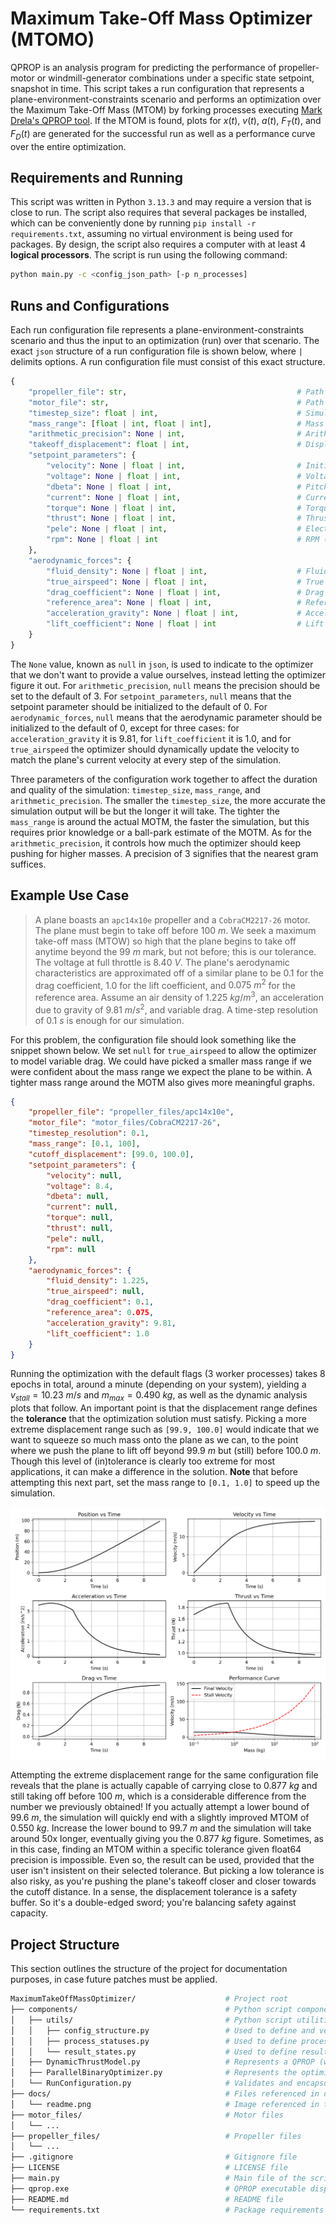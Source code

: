 # Maximum Take-Off Mass Optimizer (MTOMO)

QPROP is an analysis program for predicting the performance of propeller-motor or windmill-generator combinations under a specific state setpoint, snapshot in time. This script takes a run configuration that represents a plane-environment-constraints scenario and performs an optimization over the Maximum Take-Off Mass (MTOM) by forking processes executing [Mark Drela's QPROP tool](https://web.mit.edu/drela/Public/web/qprop/). If the MTOM is found, plots for $x(t)$, $v(t)$, $a(t)$, $F_T(t)$, and $F_D(t)$ are generated for the successful run as well as a performance curve over the entire optimization.

## Requirements and Running

This script was written in Python `3.13.3` and may require a version that is close to run. The script also requires that several packages be installed, which can be conveniently done by running `pip install -r requirements.txt`, assuming no virtual environment is being used for packages. By design, the script also requires a computer with at least 4 **logical processors**. The script is run using the following command:

```bash
python main.py -c <config_json_path> [-p n_processes]
```

## Runs and Configurations

Each run configuration file represents a plane-environment-constraints scenario and thus the input to an optimization (run) over that scenario. The exact `json` structure of a run configuration file is shown below, where `|` delimits options. A run configuration file must consist of this exact structure.

```py
{
    "propeller_file": str,                                      # Path to propeller file
    "motor_file": str,                                          # Path to motor file
    "timestep_size": float | int,                               # Simulation time (s) step size
    "mass_range": [float | int, float | int],                   # Mass (kg) range to search
    "arithmetic_precision": None | int,                         # Arithmetic precision for tolerance
    "takeoff_displacement": float | int,                        # Displacement (m) at take-off
    "setpoint_parameters": {
        "velocity": None | float | int,                         # Initial velocity (m/s)
        "voltage": None | float | int,                          # Voltage (V)
        "dbeta": None | float | int,                            # Pitch-change angle (deg)
        "current": None | float | int,                          # Current (A)
        "torque": None | float | int,                           # Torque (N·m)
        "thrust": None | float | int,                           # Thrust (N)
        "pele": None | float | int,                             # Electrical Power (W)
        "rpm": None | float | int                               # RPM (rpm)
    },
    "aerodynamic_forces": {
        "fluid_density": None | float | int,                    # Fluid density (kg/m^3)
        "true_airspeed": None | float | int,                    # True airspeed (m/s)
        "drag_coefficient": None | float | int,                 # Drag coefficient
        "reference_area": None | float | int,                   # Reference area (m^2)
        "acceleration_gravity": None | float | int,             # Acceleration due to gravity (m/s^2)
        "lift_coefficient": None | float | int                  # Lift coefficient
    }
}
```

The `None` value, known as `null` in `json`, is used to indicate to the optimizer that we don't want to provide a value ourselves, instead letting the optimizer figure it out. For `arithmetic_precision`, `null` means the precision should be set to the default of 3. For `setpoint_parameters`, `null` means that the setpoint parameter should be initialized to the default of 0. For `aerodynamic_forces`, `null` means that the aerodynamic parameter should be initialized to the default of 0, except for three cases: for `acceleration_gravity` it is 9.81, for `lift_coefficient` it is 1.0, and for `true_airspeed` the optimizer should dynamically update the velocity to match the plane's current velocity at every step of the simulation.

Three parameters of the configuration work together to affect the duration and quality of the simulation: `timestep_size`, `mass_range`, and `arithmetic_precision`. The smaller the `timestep_size`, the more accurate the simulation output will be but the longer it will take. The tighter the `mass_range` is around the actual MOTM, the faster the simulation, but this requires prior knowledge or a ball-park estimate of the MOTM. As for the `arithmetic_precision`, it controls how much the optimizer should keep pushing for higher masses. A precision of 3 signifies that the nearest gram suffices.

## Example Use Case

> A plane boasts an `apc14x10e` propeller and a `CobraCM2217-26` motor. The plane must begin to take off before $100\ m$. We seek a maximum take-off mass (MTOW) so high that the plane begins to take off anytime beyond the $99\ m$ mark, but not before; this is our tolerance. The voltage at full throttle is $8.40\ V$. The plane's aerodynamic characteristics are approximated off of a similar plane to be $0.1$ for the drag coefficient, $1.0$ for the lift coefficient, and $0.075\ m^2$ for the reference area. Assume an air density of $1.225\ kg/m^3$, an acceleration due to gravity of $9.81\ m/s^2$, and variable drag. A time-step resolution of $0.1\ s$ is enough for our simulation.

For this problem, the configuration file should look something like the snippet shown below. We set `null` for `true_airspeed` to allow the optimizer to model variable drag. We could have picked a smaller mass range if we were confident about the mass range we expect the plane to be within. A tighter mass range around the MOTM also gives more meaningful graphs.

```json
{
    "propeller_file": "propeller_files/apc14x10e",
    "motor_file": "motor_files/CobraCM2217-26",
    "timestep_resolution": 0.1,
    "mass_range": [0.1, 100],
    "cutoff_displacement": [99.0, 100.0],
    "setpoint_parameters": {
        "velocity": null,
        "voltage": 8.4,
        "dbeta": null,
        "current": null,
        "torque": null,
        "thrust": null,
        "pele": null,
        "rpm": null
    },
    "aerodynamic_forces": {
        "fluid_density": 1.225,
        "true_airspeed": null,
        "drag_coefficient": 0.1,
        "reference_area": 0.075,
        "acceleration_gravity": 9.81,
        "lift_coefficient": 1.0
    }
}
```

Running the optimization with the default flags (3 worker processes) takes 8 epochs in total, around a minute (depending on your system), yielding a $v_{stall} = 10.23\ m/s$ and $m_{max} = 0.490\ kg$, as well as the dynamic analysis plots that follow. An important point is that the displacement range defines the **tolerance** that the optimization solution must satisfy. Picking a more extreme displacement range such as `[99.9, 100.0]` would indicate that we want to squeeze so much mass onto the plane as we can, to the point where we push the plane to lift off beyond $99.9\ m$ but (still) before $100.0\ m$. Though this level of (in)tolerance is clearly too extreme for most applications, it can make a difference in the solution. **Note** that before attempting this next part, set the mass range to `[0.1, 1.0]` to speed up the simulation.

<div style="text-align: center;">
    <img src='docs/readme.png' alt='Dynamic Analysis Plots' width='800' />
</div>

Attempting the extreme displacement range for the same configuration file reveals that the plane is actually capable of carrying close to $0.877\ kg$ and still taking off before $100\ m$, which is a considerable difference from the number we previously obtained! If you actually attempt a lower bound of $99.6\ m$, the simulation will quickly end with a slightly improved MTOM of $0.550\ kg$. Increase the lower bound to $99.7\ m$ and the simulation will take around 50x longer, eventually giving you the $0.877\ kg$ figure. Sometimes, as in this case, finding an MTOM within a specific tolerance given float64 precision is impossible. Even so, the result can be used, provided that the user isn't insistent on their selected tolerance. But picking a low tolerance is also risky, as you're pushing the plane's takeoff closer and closer towards the cutoff distance. In a sense, the displacement tolerance is a safety buffer. So it's a double-edged sword; you're balancing safety against capacity.

## Project Structure

This section outlines the structure of the project for documentation purposes, in case future patches must be applied.

```bash
MaximumTakeOffMassOptimizer/                    # Project root
├── components/                                 # Python script components
│   ├── utils/                                  # Python script utilities
│   │   ├── config_structure.py                 # Used to define and verify config structure
│   │   ├── process_statuses.py                 # Used to define process status enums
│   │   └── result_states.py                    # Used to define result state enums
│   ├── DynamicThrustModel.py                   # Represents a QPROP (worker) process
│   ├── ParallelBinaryOptimizer.py              # Represents the optimizer (main) process
│   └── RunConfiguration.py                     # Validates and encapsulates a run configuration
├── docs/                                       # Files referenced in documentation
│   └── readme.png                              # Image referenced in the README
├── motor_files/                                # Motor files
│   └── ...
├── propeller_files/                            # Propeller files
│   └── ...
├── .gitignore                                  # Gitignore file
├── LICENSE                                     # LICENSE file
├── main.py                                     # Main file of the script
├── qprop.exe                                   # QPROP executable dispatched by the script
├── README.md                                   # README file
└── requirements.txt                            # Package requirements file
```
